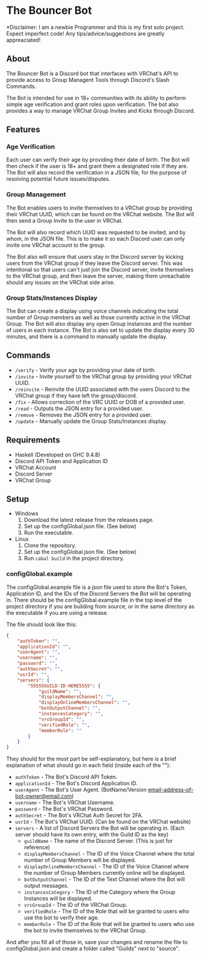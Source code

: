 # The Bouncer Bot
*Disclaimer: I am a newbie Programmer and this is my first solo project. Expect imperfect code! Any tips/advice/suggestions are greatly appreaciated! 
## About
The Bouncer Bot is a Discord bot that interfaces with VRChat's API to provide access to Group Managent Tools through Discord's Slash Commands.

The Bot is intended for use in 18+ communities with its ability to perform simple age verification and grant roles upon verification. 
The bot also provides a way to manage VRChat Group Invites and Kicks through Discord.


## Features

### Age Verification
Each user can verify their age by providing their date of birth. 
The Bot will then check if the user is 18+ and grant them a designated role if they are. 
The Bot will also record the verification in a JSON file, for the purpose of resolving potential future issues/disputes.

### Group Management
The Bot enables users to invite themselves to a VRChat group by providing their VRChat UUID, which can be found on the VRChat website. 
The Bot will then send a Group Invite to the user in VRChat.

The Bot will also record which UUID was requested to be invited, and by whom, in the JSON file. 
This is to make it so each Discord user can only invite one VRChat account to the group.

The Bot also will ensure that users stay in the Discord server by kicking users from the VRChat group if they leave the Discord server. 
This was intentional so that users can't just join the Discord server, invite themselves to the VRChat group, and then leave the server, making them unreachable should any issues on the VRChat side arise.

### Group Stats/Instances Display
The Bot can create a display using voice channels indicating the total number of Group members as well as those currently active in the VRChat Group. 
The Bot will also display any open Group Instances and the number of users in each instance. 
The Bot is also set to update the display every 30 minutes, and there is a command to manually update the display.


## Commands

* `/verify` - Verify your age by providing your date of birth.
* `/invite` - Invite yourself to the VRChat group by providing your VRChat UUID.
* `/reinvite` - Reinvite the UUID associated with the users Discord to the VRChat group if they have left the group/discord.
* `/fix` - Allows correction of the VRC UUID or DOB of a provided user.
* `/read` - Outputs the JSON entry for a provided user.
* `/remove` - Removes the JSON entry for a provided user.
* `/update` - Manually update the Group Stats/Instances display.


## Requirements
* Haskell (Developed on GHC 9.4.8)
* Discord API Token and Application ID
* VRChat Account
* Discord Server
* VRChat Group

## Setup
* Windows
    1. Download the latest release from the releases page.
    2. Set up the configGlobal.json file. (See below)
    3. Run the executable.
* Linux
    1. Clone the repository.
    2. Set up the configGlobal.json file. (See below)
    3. Run `cabal build` in the project directory.

### configGlobal.example

The configGlobal.example file is a json file used to store the Bot's Token, Application ID, and the IDs of the Discord Servers the Bot will be operating in.
There should be the configGlobal.example file in the top level of the project directory if you are building from source, or in the same directory as the executable if you are using a release.

The file should look like this:
```json
{
    "authToken": "",
    "applicationId": "",
    "userAgent": "",
    "username": "",
    "password": "",
    "authSecret": "",
    "usrId": "",
    "servers": {
        "55555GUILD-ID-HERE5555": {
            "guildName": "",
            "displayMembersChannel": "",
            "displayOnlineMembersChannel": "",
            "botOutputChannel": "",
            "instancesCategory": "",
            "vrcGroupId": "",
            "verifiedRole": "",
            "memberRole": ""
        }
    }
}   
```

They should for the most part be self-explanatory, but here is a brief explanation of what should go in each field (inside each of the ""):

* `authToken` - The Bot's Discord API Token.
* `applicationId` - The Bot's Discord Application ID.
* `userAgent` - The Bot's User Agent. (BotName/Version email-address-of-bot-owner@email.com)
* `username` - The Bot's VRChat Username.
* `password` - The Bot's VRChat Password.
* `authSecret` - The Bot's VRChat Auth Secret for 2FA.
* `usrId` - The Bot's VRChat UUID. (Can be found on the VRChat website) 
* `servers` - A list of Discord Servers the Bot will be operating in. (Each server should have its own entry, with the Guild ID as the key)
    * `guildName` - The name of the Discord Server. (This is just for reference)
    * `displayMembersChannel` - The ID of the Voice Channel where the total number of Group Members will be displayed.
    * `displayOnlineMembersChannel` - The ID of the Voice Channel where the number of Group Members currently online will be displayed.
    * `botOutputChannel` - The ID of the Text Channel where the Bot will output messages.
    * `instancesCategory` - The ID of the Category where the Group Instances will be displayed.
    * `vrcGroupId` - The ID of the VRChat Group.
    * `verifiedRole` - The ID of the Role that will be granted to users who use the bot to verify their age.
    * `memberRole` - The ID of the Role that will be granted to users who use the bot to invite themselves to the VRChat Group.
 
And after you fill all of those in, save your changes and rename the file to configGlobal.json and create a folder called "Guilds" next to "source".
